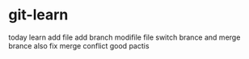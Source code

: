 # git-learn
today learn add file add branch modifile file switch brance  and merge brance 
also fix merge conflict
good pactis
